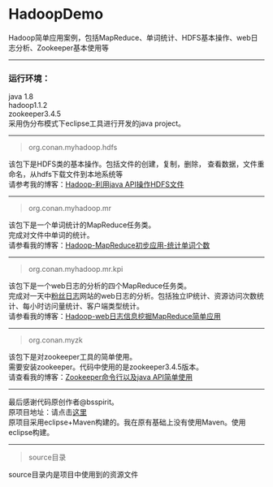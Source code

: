 # HadoopDemo
Hadoop简单应用案例，包括MapReduce、单词统计、HDFS基本操作、web日志分析、Zookeeper基本使用等  
  
------------------------------
### 运行环境：  
java 1.8  
hadoop1.1.2  
zookeeper3.4.5  
采用伪分布模式下eclipse工具进行开发的java project。    
  
  
------------------------------
>org.conan.myhadoop.hdfs    

该包下是HDFS类的基本操作。包括文件的创建，复制，删除， 查看数据，文件重命名，从hdfs下载文件到本地系统等  
请参考我的博客：[Hadoop-利用java API操作HDFS文件](http://blog.csdn.net/u010156024/article/details/50113273)  
  
  
------------------------------
>org.conan.myhadoop.mr  

该包下是一个单词统计的MapReduce任务类。  
完成对文件中单词的统计。    
请参看我的博客：[Hadoop-MapReduce初步应用-统计单词个数](http://blog.csdn.net/u010156024/article/details/50117659)  
  
  
------------------------------
>org.conan.myhadoop.mr.kpi  

该包下是一个web日志的分析的四个MapReduce任务类。  
完成对一天中[粉丝日志](http://blog.fens.me/)网站的web日志的分析。包括独立IP统计、资源访问次数统计、每小时访问量统计、客户端类型统计。  
请参看我的博客：[Hadoop-web日志信息挖掘MapReduce简单应用](http://blog.csdn.net/u010156024/article/details/50147697)  
  
  
------------------------------
>org.conan.myzk  

该包下是对zookeeper工具的简单使用。   
需要安装zookeeper。代码中使用的是zookeeper3.4.5版本。  
请查看我的博客：[Zookeeper命令行以及java API简单使用](http://blog.csdn.net/u010156024/article/details/50151029)  
  
------------------------------
最后感谢代码原创作者@bsspirit。    
原项目地址：请点击[这里](https://github.com/bsspirit/maven_hadoop_template)    
原项目采用eclipse+Maven构建的。我在原有基础上没有使用Maven。使用eclipse构建。    
  
------------------------------
>source目录    

source目录内是项目中使用到的资源文件      


